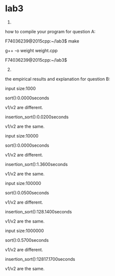 # lab3
1.

how to compile your program for question A: 

F74036239@2015cpp:~/lab3$ make

g++ -o weight weight.cpp

F74036239@2015cpp:~/lab3$

2.

the empirical results and explanation for question B:


input size:1000

sort():0.0000seconds

v1/v2 are different.

insertion_sort():0.0200seconds

v1/v2 are the same.


input size:10000

sort():0.0000seconds

v1/v2 are different.

insertion_sort():1.3600seconds

v1/v2 are the same.


input size:100000

sort():0.0500seconds

v1/v2 are different.

insertion_sort():128.1400seconds

v1/v2 are the same.


input size:1000000

sort():0.5700seconds

v1/v2 are different.

insertion_sort():12817.1700seconds

v1/v2 are the same.



